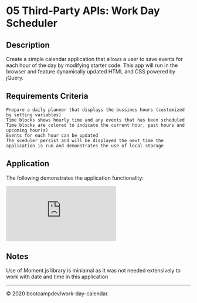 # 05 Third-Party APIs: Work Day Scheduler

## Description

Create a simple calendar application that allows a user to save events for each hour of the day by modifying starter code. This app will run in the browser and feature dynamically updated HTML and CSS powered by jQuery.


## Requirements Criteria

```
Prepare a daily planner that displays the bussines hours (customized by setting variables)
Time blocks shows hourly time and any events that has been scheduled
Time blocks are colored to indicate the current hour, past hours and upcoming hour(s)
Events for each hour can be updated
The sceduler persist and will be displayed the next time the application is run and demonstrates the use of local storage

```

## Application 

The following demonstrates the application functionality:

![daily work schedule](https://bootcampdev.github.io/work-day-calendar/Develop/index.html)

## Notes

Use of Moment.js library is miniamal as it was not needed extensively to work with date and time in this application


- - -
© 2020 bootcampdev/work-day-calendar.
